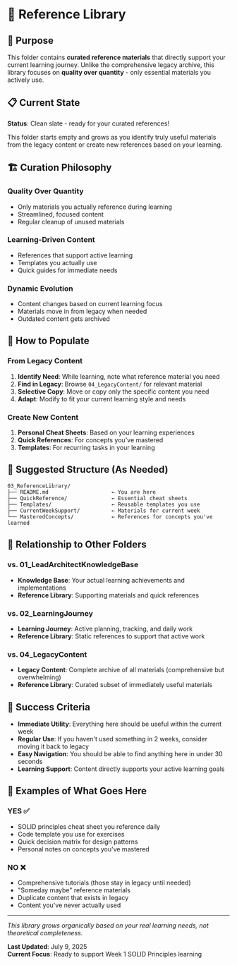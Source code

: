# 📖 Reference Library

## 🎯 Purpose

This folder contains **curated reference materials** that directly support your current learning journey. Unlike the comprehensive legacy archive, this library focuses on **quality over quantity** - only essential materials you actively use.

## 📋 Current State

**Status**: Clean slate - ready for your curated references!

This folder starts empty and grows as you identify truly useful materials from the legacy content or create new references based on your learning.

## 🏗️ Curation Philosophy

### **Quality Over Quantity**

- Only materials you actually reference during learning
- Streamlined, focused content
- Regular cleanup of unused materials

### **Learning-Driven Content**

- References that support active learning
- Templates you actually use
- Quick guides for immediate needs

### **Dynamic Evolution**

- Content changes based on current learning focus
- Materials move in from legacy when needed
- Outdated content gets archived

## 🚀 How to Populate

### **From Legacy Content**

1. **Identify Need**: While learning, note what reference material you need
2. **Find in Legacy**: Browse `04_LegacyContent/` for relevant material
3. **Selective Copy**: Move or copy only the specific content you need
4. **Adapt**: Modify to fit your current learning style and needs

### **Create New Content**

1. **Personal Cheat Sheets**: Based on your learning experiences
2. **Quick References**: For concepts you've mastered
3. **Templates**: For recurring tasks in your learning

## 📁 Suggested Structure (As Needed)

```text
03_ReferenceLibrary/
├── README.md                    ← You are here
├── QuickReference/              ← Essential cheat sheets
├── Templates/                   ← Reusable templates you use
├── CurrentWeekSupport/          ← Materials for current week
└── MasteredConcepts/            ← References for concepts you've learned
```

## 🔄 Relationship to Other Folders

### **vs. 01_LeadArchitectKnowledgeBase**

- **Knowledge Base**: Your actual learning achievements and implementations
- **Reference Library**: Supporting materials and quick references

### **vs. 02_LearningJourney**

- **Learning Journey**: Active planning, tracking, and daily work
- **Reference Library**: Static references to support that active work

### **vs. 04_LegacyContent**

- **Legacy Content**: Complete archive of all materials (comprehensive but overwhelming)
- **Reference Library**: Curated subset of immediately useful materials

## 🎯 Success Criteria

- **Immediate Utility**: Everything here should be useful within the current week
- **Regular Use**: If you haven't used something in 2 weeks, consider moving it back to legacy
- **Easy Navigation**: You should be able to find anything here in under 30 seconds
- **Learning Support**: Content directly supports your active learning goals

## 📝 Examples of What Goes Here

### **YES** ✅

- SOLID principles cheat sheet you reference daily
- Code template you use for exercises
- Quick decision matrix for design patterns
- Personal notes on concepts you've mastered

### **NO** ❌

- Comprehensive tutorials (those stay in legacy until needed)
- "Someday maybe" reference materials
- Duplicate content that exists in legacy
- Content you've never actually used

---

_This library grows organically based on your real learning needs, not theoretical completeness._

**Last Updated**: July 9, 2025  
**Current Focus**: Ready to support Week 1 SOLID Principles learning
